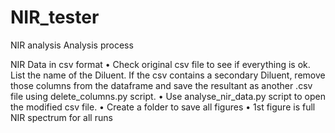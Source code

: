 # NIR_tester
NIR analysis
Analysis process

NIR Data in csv format
•	Check original csv file to see if everything is ok. List the name of the Diluent. If the csv contains a secondary Diluent, remove those columns from the dataframe and save the resultant as another .csv file using delete_columns.py script.
•	Use analyse_nir_data.py script to open the modified csv file.
•	Create a folder to save all figures
•	1st figure is full NIR spectrum for all runs
